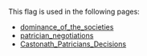This flag is used in the following pages:
 - [dominance_of_the_societies](../events/dominance_of_the_societies.md)
 - [patrician_negotiations](../events/patrician_negotiations.md)
 - [Castonath_Patricians_Decisions](../decisions/Castonath_Patricians_Decisions.md)
